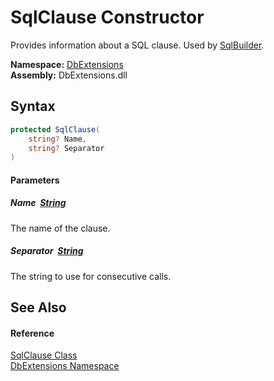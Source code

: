 SqlClause Constructor
=====================
Provides information about a SQL clause. Used by [SqlBuilder][1].
  
**Namespace:** [DbExtensions][2]  
**Assembly:** DbExtensions.dll

Syntax
------

```csharp
protected SqlClause(
	string? Name,
	string? Separator
)
```

#### Parameters

##### *Name*  [String][3]
The name of the clause.

##### *Separator*  [String][3]
The string to use for consecutive calls.


See Also
--------

#### Reference
[SqlClause Class][4]  
[DbExtensions Namespace][2]  

[1]: ../SqlBuilder/README.md
[2]: ../README.md
[3]: https://learn.microsoft.com/dotnet/api/system.string
[4]: README.md